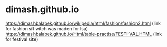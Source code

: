 # dimash.github.io

https://dimashbalabek.github.io/wikipedia/html/fashion/fashion2.html
(link for fashion sit witch was maden for Isa)
https://dimashbalabek.github.io/Html/table-practise/FESTI-VAL.HTML
(link for festival site)
